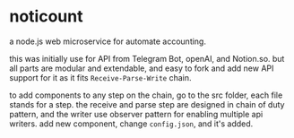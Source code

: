 # noticount
a node.js web microservice for automate accounting.

this was initially use for API from Telegram Bot, openAI, and Notion.so.
but all parts are modular and extendable, and easy to fork and add new API support for it as it fits ``Receive-Parse-Write`` chain.

to add components to any step on the chain, go to the src folder, each file stands for a step. the receive and parse step are designed in chain of duty pattern, and the writer use observer pattern for enabling multiple api writers.
add new component, change ``config.json``, and it's added.